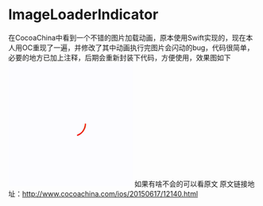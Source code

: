 # ImageLoaderIndicator
在CocoaChina中看到一个不错的图片加载动画，原本使用Swift实现的，现在本人用OC重现了一遍，并修改了其中动画执行完图片会闪动的bug，代码很简单，必要的地方已加上注释，后期会重新封装下代码，方便使用，效果图如下
![image](https://github.com/Hogantry/ImageLoaderIndicator/blob/master/screenshot/1434093663168880.gif)
如果有啥不会的可以看原文
原文链接地址：http://www.cocoachina.com/ios/20150617/12140.html
